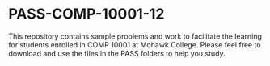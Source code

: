 # PASS-COMP-10001-12
This repository contains sample problems and work to facilitate the learning for students enrolled in COMP 10001 at Mohawk College. Please feel free to download and use the files in the PASS folders to help you study. 
